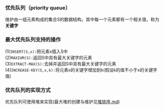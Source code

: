 ### 优先队列（priority queue）
维护由一组元素构成的集合S的数据结构，其中每一个元素都有一个相关值，称为 __关键字__
### 最大优先队列支持的操作
(1)```INSERT(S,x):```把元素x插入S中  
(2)```MAXIUM(S):```返回S中具有最大关键字的元素  
(3)```EXTRACT-MAX(S):```去掉并返回S中具有最大关键字的元素  
(4)```INCREASE-KEY(S,x,k):```将元素x的关键字增加到k(假设k的值不小于x的关键字值)
### 优先队列的实现方式
优先队列可使用堆来实现(最大堆的创建与维护见[堆排序.md](https://github.com/DAC8811/notes_of_Introduction_of_Algorithms/blob/master/%E5%A0%86%E6%8E%92%E5%BA%8F.md))
